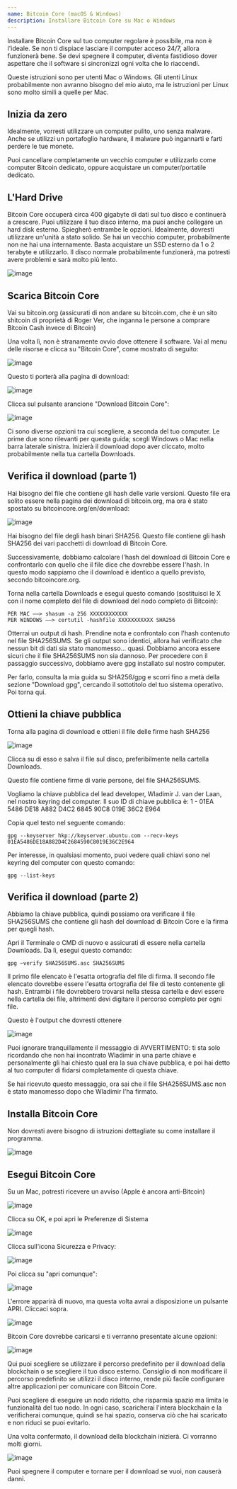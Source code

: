 ```yaml
---
name: Bitcoin Core (macOS & Windows)
description: Installare Bitcoin Core su Mac o Windows
---
```


Installare Bitcoin Core sul tuo computer regolare è possibile, ma non è l'ideale. Se non ti dispiace lasciare il computer acceso 24/7, allora funzionerà bene. Se devi spegnere il computer, diventa fastidioso dover aspettare che il software si sincronizzi ogni volta che lo riaccendi.

Queste istruzioni sono per utenti Mac o Windows. Gli utenti Linux probabilmente non avranno bisogno del mio aiuto, ma le istruzioni per Linux sono molto simili a quelle per Mac.

## Inizia da zero

Idealmente, vorresti utilizzare un computer pulito, uno senza malware. Anche se utilizzi un portafoglio hardware, il malware può ingannarti e farti perdere le tue monete.

Puoi cancellare completamente un vecchio computer e utilizzarlo come computer Bitcoin dedicato, oppure acquistare un computer/portatile dedicato.

## L'Hard Drive

Bitcoin Core occuperà circa 400 gigabyte di dati sul tuo disco e continuerà a crescere. Puoi utilizzare il tuo disco interno, ma puoi anche collegare un hard disk esterno. Spiegherò entrambe le opzioni. Idealmente, dovresti utilizzare un'unità a stato solido. Se hai un vecchio computer, probabilmente non ne hai una internamente. Basta acquistare un SSD esterno da 1 o 2 terabyte e utilizzarlo. Il disco normale probabilmente funzionerà, ma potresti avere problemi e sarà molto più lento.

![image](assets/1.webp)

## Scarica Bitcoin Core

Vai su bitcoin.org (assicurati di non andare su bitcoin.com, che è un sito shitcoin di proprietà di Roger Ver, che inganna le persone a comprare Bitcoin Cash invece di Bitcoin)

Una volta lì, non è stranamente ovvio dove ottenere il software. Vai al menu delle risorse e clicca su "Bitcoin Core", come mostrato di seguito:

![image](assets/2.webp)

Questo ti porterà alla pagina di download:

![image](assets/3.webp)

Clicca sul pulsante arancione "Download Bitcoin Core":

![image](assets/4.webp)

Ci sono diverse opzioni tra cui scegliere, a seconda del tuo computer. Le prime due sono rilevanti per questa guida; scegli Windows o Mac nella barra laterale sinistra. Inizierà il download dopo aver cliccato, molto probabilmente nella tua cartella Downloads.

## Verifica il download (parte 1)

Hai bisogno del file che contiene gli hash delle varie versioni. Questo file era solito essere nella pagina dei download di bitcoin.org, ma ora è stato spostato su bitcoincore.org/en/download:

![image](assets/5.webp)

Hai bisogno del file degli hash binari SHA256. Questo file contiene gli hash SHA256 dei vari pacchetti di download di Bitcoin Core.

Successivamente, dobbiamo calcolare l'hash del download di Bitcoin Core e confrontarlo con quello che il file dice che dovrebbe essere l'hash. In questo modo sappiamo che il download è identico a quello previsto, secondo bitcoincore.org.

Torna nella cartella Downloads e esegui questo comando (sostituisci le X con il nome completo del file di download del nodo completo di Bitcoin):

```
PER MAC —–> shasum -a 256 XXXXXXXXXXXX
PER WINDOWS —–> certutil -hashfile XXXXXXXXXXX SHA256
```

Otterrai un output di hash. Prendine nota e confrontalo con l'hash contenuto nel file SHA256SUMS.
Se gli output sono identici, allora hai verificato che nessun bit di dati sia stato manomesso... quasi. Dobbiamo ancora essere sicuri che il file SHA256SUMS non sia dannoso.
Per procedere con il passaggio successivo, dobbiamo avere gpg installato sul nostro computer.

Per farlo, consulta la mia guida su SHA256/gpg e scorri fino a metà della sezione "Download gpg", cercando il sottotitolo del tuo sistema operativo. Poi torna qui.

## Ottieni la chiave pubblica

Torna alla pagina di download e ottieni il file delle firme hash SHA256

![image](assets/6.webp)

Clicca su di esso e salva il file sul disco, preferibilmente nella cartella Downloads.

Questo file contiene firme di varie persone, del file SHA256SUMS.

Vogliamo la chiave pubblica del lead developer, Wladimir J. van der Laan, nel nostro keyring del computer. Il suo ID di chiave pubblica è:
1 - 01EA 5486 DE18 A882 D4C2 6845 90C8 019E 36C2 E964

Copia quel testo nel seguente comando:

```
gpg --keyserver hkp://keyserver.ubuntu.com --recv-keys 01EA5486DE18A882D4C2684590C8019E36C2E964
```

Per interesse, in qualsiasi momento, puoi vedere quali chiavi sono nel keyring del computer con questo comando:

```
gpg --list-keys
```

## Verifica il download (parte 2)

Abbiamo la chiave pubblica, quindi possiamo ora verificare il file SHA256SUMS che contiene gli hash del download di Bitcoin Core e la firma per quegli hash.

Apri il Terminale o CMD di nuovo e assicurati di essere nella cartella Downloads. Da lì, esegui questo comando:

```
gpg –verify SHA256SUMS.asc SHA256SUMS
```

Il primo file elencato è l'esatta ortografia del file di firma. Il secondo file elencato dovrebbe essere l'esatta ortografia del file di testo contenente gli hash. Entrambi i file dovrebbero trovarsi nella stessa cartella e devi essere nella cartella dei file, altrimenti devi digitare il percorso completo per ogni file.

Questo è l'output che dovresti ottenere

![image](assets/7.webp)

Puoi ignorare tranquillamente il messaggio di AVVERTIMENTO: ti sta solo ricordando che non hai incontrato Wladimir in una parte chiave e personalmente gli hai chiesto qual era la sua chiave pubblica, e poi hai detto al tuo computer di fidarsi completamente di questa chiave.

Se hai ricevuto questo messaggio, ora sai che il file SHA256SUMS.asc non è stato manomesso dopo che Wladimir l'ha firmato.

## Installa Bitcoin Core

Non dovresti avere bisogno di istruzioni dettagliate su come installare il programma.

![image](assets/8.webp)

## Esegui Bitcoin Core

Su un Mac, potresti ricevere un avviso (Apple è ancora anti-Bitcoin)

![image](assets/9.webp)

Clicca su OK, e poi apri le Preferenze di Sistema

![image](assets/10.webp)

Clicca sull'icona Sicurezza e Privacy:

![image](assets/11.webp)

Poi clicca su "apri comunque":

![image](assets/12.webp)

L'errore apparirà di nuovo, ma questa volta avrai a disposizione un pulsante APRI. Cliccaci sopra.

![image](assets/13.webp)

Bitcoin Core dovrebbe caricarsi e ti verranno presentate alcune opzioni:

![image](assets/14.webp)

Qui puoi scegliere se utilizzare il percorso predefinito per il download della blockchain o se scegliere il tuo disco esterno. Consiglio di non modificare il percorso predefinito se utilizzi il disco interno, rende più facile configurare altre applicazioni per comunicare con Bitcoin Core.

Puoi scegliere di eseguire un nodo ridotto, che risparmia spazio ma limita le funzionalità del tuo nodo. In ogni caso, scaricherai l'intera blockchain e la verificherai comunque, quindi se hai spazio, conserva ciò che hai scaricato e non riduci se puoi evitarlo.

Una volta confermato, il download della blockchain inizierà. Ci vorranno molti giorni.

![image](assets/15.webp)

Puoi spegnere il computer e tornare per il download se vuoi, non causerà danni.

